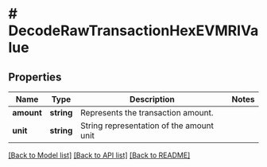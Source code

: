 # # DecodeRawTransactionHexEVMRIValue

## Properties

Name | Type | Description | Notes
------------ | ------------- | ------------- | -------------
**amount** | **string** | Represents the transaction amount. |
**unit** | **string** | String representation of the amount unit |

[[Back to Model list]](../../README.md#models) [[Back to API list]](../../README.md#endpoints) [[Back to README]](../../README.md)
